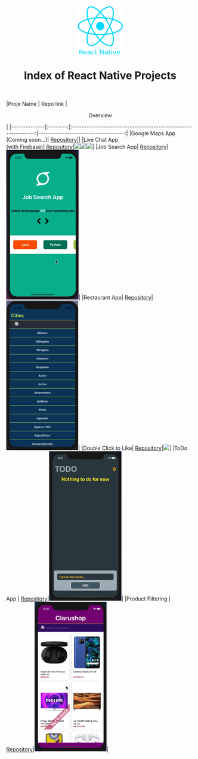 

<p align="center"> 
    <img align="center" src='logo_rn.png' height=130>
    <h1 align="center">Index of React Native Projects</h1>
</p> 
<br/>
  
  |Proje Name     | Repo link                                                      |  <p align="center"> Overview</p>    |
  |--------------|:--------:|:--------------------------------------------------------------:|------------------------------------:|
      |Google Maps App<br/>(Coming soon...)| [Repository](https://github.com/SemihDurmus/RNSD_05_Google_Maps)||
  |Live Chat App <br/>(with Firebase)| [Repository](https://github.com/SemihDurmus/RN_06_Live_Chat_Firebase)|<img src="img/login.gif" height="400"><img src="img/signup.gif" height="400"><img src="img/chat.gif" height="400">|
  |Job Search App| [Repository](https://github.com/SemihDurmus/RN_04_Job_Search_App)|<img src="img/jobsearch.gif" height="400">|
  |Restaurant App| [Repository](https://github.com/SemihDurmus/SDRN_03_Restaurant_App.git)|<img src="img/rest1.gif" height="400">|
  |Double Click to Like| [Repository](https://github.com/SemihDurmus/SDRN_02_Double_Click_to_Like.git)|<img src="img/doubleClick.gif" height="400">|
  |ToDo App | [Repository](https://github.com/SemihDurmus/RN_03_ToDo_App.git)|<img src="img/todo.gif" height="400">|
  |Product Filtering | [Repository](https://github.com/SemihDurmus/SDRN_01_Product_Filtering.git)|<img src="img/Clarushop1.gif" height="400">|
  
  



